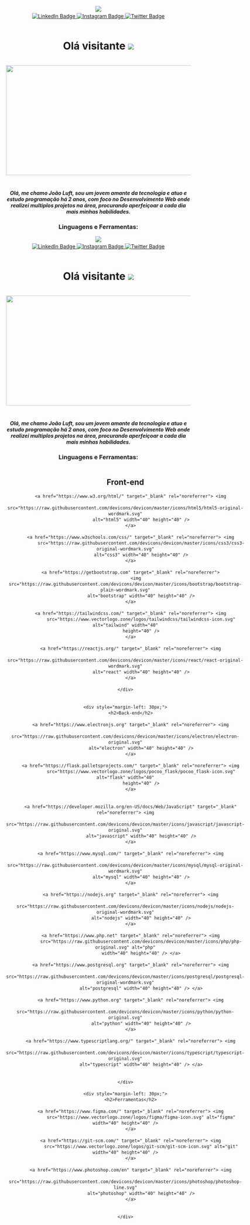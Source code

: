 <div id="header" align="center">
  <img src="https://i.pinimg.com/originals/e8/f4/53/e8f453469a3ec97ecd354df465d73913.gif" width="350"/>
</div>

<div id="badges" align="center">
  <a href="https://www.linkedin.com/in/jo%C3%A3o-luft-849031254/">
    <img src="https://img.shields.io/badge/LinkedIn-blue?style=for-the-badge&logo=linkedin&logoColor=white" alt="LinkedIn Badge"/>
  </a>
  <a href="https://www.instagram.com/joao.luft_/">
    <img src="https://img.shields.io/badge/Instagram-E4405F?style=for-the-badge&logo=instagram&logoColor=white" alt="Instagram Badge"/>
  </a>
  <a href="https://twitter.com/cyberxbtw">
    <img src="https://img.shields.io/badge/Twitter-blue?style=for-the-badge&logo=twitter&logoColor=white" alt="Twitter Badge"/>
  </a>
</div>

<div align="center">
    <img src="https://komarev.com/ghpvc/?username=joaovitor227&style=flat-square&color=blue" alt=""/>
</div>

<h1 align="center">
  Olá visitante
  <img src="https://media.giphy.com/media/hvRJCLFzcasrR4ia7z/giphy.gif" width="30px"/>
  </br>
</h1>

</br>

<div align="center">
  <img src="https://raw.githubusercontent.com/gist/patevs/b007a0e98fb216438d4cbf559fac4166/raw/88f20c9d749d756be63f22b09f3c4ac570bc5101/programming.gif" width="600" height="300"/>
</div>

</br>

<h5 align="center">Olá, me chamo João Luft, sou um jovem amante da tecnologia e atuo e estudo programação há 2 anos, com foco no Desenvolvimento Web onde realizei multiplos projetos na área, procurando aperfeiçoar a cada dia mais minhas habilidades.</h5>

<h3 align="center">Linguagens e Ferramentas:</h3>
<div id="header" align="center">
    <img src="https://i.pinimg.com/originals/e8/f4/53/e8f453469a3ec97ecd354df465d73913.gif" width="350" />
</div>

<div id="badges" align="center">
    <a href="https://www.linkedin.com/in/jo%C3%A3o-luft-849031254/">
        <img src="https://img.shields.io/badge/LinkedIn-blue?style=for-the-badge&logo=linkedin&logoColor=white"
            alt="LinkedIn Badge" />
    </a>
    <a href="https://www.instagram.com/joao.luft_/">
        <img src="https://img.shields.io/badge/Instagram-E4405F?style=for-the-badge&logo=instagram&logoColor=white"
            alt="Instagram Badge" />
    </a>
    <a href="https://twitter.com/cyberxbtw">
        <img src="https://img.shields.io/badge/Twitter-blue?style=for-the-badge&logo=twitter&logoColor=white"
            alt="Twitter Badge" />
    </a>
</div>

<div align="center">
    <img src="https://komarev.com/ghpvc/?username=joaovitor227&style=flat-square&color=blue" alt="" />
</div>

<h1 align="center">
    Olá visitante
    <img src="https://media.giphy.com/media/hvRJCLFzcasrR4ia7z/giphy.gif" width="30px" />
    </br>
</h1>

</br>

<div align="center">
    <img src="https://raw.githubusercontent.com/gist/patevs/b007a0e98fb216438d4cbf559fac4166/raw/88f20c9d749d756be63f22b09f3c4ac570bc5101/programming.gif"
        width="600" height="300" />
</div>

</br>

<h5 align="center">Olá, me chamo João Luft, sou um jovem amante da tecnologia e atuo e estudo programação há 2 anos, com
    foco no Desenvolvimento Web onde realizei multiplos projetos na área, procurando aperfeiçoar a cada dia mais minhas
    habilidades.</h5>






<h3 align="center">Linguagens e Ferramentas:</h3>

<div align="center" style="display:flex;">
    <div>
        <h2>Front-end</h2>

        <a href="https://www.w3.org/html/" target="_blank" rel="noreferrer"> <img
                src="https://raw.githubusercontent.com/devicons/devicon/master/icons/html5/html5-original-wordmark.svg"
                alt="html5" width="40" height="40" />
        </a>

        <a href="https://www.w3schools.com/css/" target="_blank" rel="noreferrer"> <img
                src="https://raw.githubusercontent.com/devicons/devicon/master/icons/css3/css3-original-wordmark.svg"
                alt="css3" width="40" height="40" />
        </a>

        <a href="https://getbootstrap.com" target="_blank" rel="noreferrer">
            <img src="https://raw.githubusercontent.com/devicons/devicon/master/icons/bootstrap/bootstrap-plain-wordmark.svg"
                alt="bootstrap" width="40" height="40" />
        </a>

        <a href="https://tailwindcss.com/" target="_blank" rel="noreferrer"> <img
                src="https://www.vectorlogo.zone/logos/tailwindcss/tailwindcss-icon.svg" alt="tailwind" width="40"
                height="40" />
        </a>

        <a href="https://reactjs.org/" target="_blank" rel="noreferrer"> <img
                src="https://raw.githubusercontent.com/devicons/devicon/master/icons/react/react-original-wordmark.svg"
                alt="react" width="40" height="40" />
        </a>

    </div>


    <div style="margin-left: 30px;">
        <h2>Back-end</h2>

        <a href="https://www.electronjs.org" target="_blank" rel="noreferrer"> <img
                src="https://raw.githubusercontent.com/devicons/devicon/master/icons/electron/electron-original.svg"
                alt="electron" width="40" height="40" />
        </a>

        <a href="https://flask.palletsprojects.com/" target="_blank" rel="noreferrer"> <img
                src="https://www.vectorlogo.zone/logos/pocoo_flask/pocoo_flask-icon.svg" alt="flask" width="40"
                height="40" />
        </a>


        <a href="https://developer.mozilla.org/en-US/docs/Web/JavaScript" target="_blank" rel="noreferrer"> <img
                src="https://raw.githubusercontent.com/devicons/devicon/master/icons/javascript/javascript-original.svg"
                alt="javascript" width="40" height="40" />
        </a>

        <a href="https://www.mysql.com/" target="_blank" rel="noreferrer"> <img
                src="https://raw.githubusercontent.com/devicons/devicon/master/icons/mysql/mysql-original-wordmark.svg"
                alt="mysql" width="40" height="40" />
        </a>

        <a href="https://nodejs.org" target="_blank" rel="noreferrer"> <img
                src="https://raw.githubusercontent.com/devicons/devicon/master/icons/nodejs/nodejs-original-wordmark.svg"
                alt="nodejs" width="40" height="40" />
        </a>

        <a href="https://www.php.net" target="_blank" rel="noreferrer"> <img
                src="https://raw.githubusercontent.com/devicons/devicon/master/icons/php/php-original.svg" alt="php"
                width="40" height="40" /> </a>

        <a href="https://www.postgresql.org" target="_blank" rel="noreferrer"> <img
                src="https://raw.githubusercontent.com/devicons/devicon/master/icons/postgresql/postgresql-original-wordmark.svg"
                alt="postgresql" width="40" height="40" /> </a>

        <a href="https://www.python.org" target="_blank" rel="noreferrer"> <img
                src="https://raw.githubusercontent.com/devicons/devicon/master/icons/python/python-original.svg"
                alt="python" width="40" height="40" />
        </a>

        <a href="https://www.typescriptlang.org/" target="_blank" rel="noreferrer"> <img
                src="https://raw.githubusercontent.com/devicons/devicon/master/icons/typescript/typescript-original.svg"
                alt="typescript" width="40" height="40" /> </a>


    </div>

    <div style="margin-left: 30px;">
        <h2>Ferramentas</h2>

        <a href="https://www.figma.com/" target="_blank" rel="noreferrer"> <img
                src="https://www.vectorlogo.zone/logos/figma/figma-icon.svg" alt="figma" width="40" height="40" />
        </a>

        <a href="https://git-scm.com/" target="_blank" rel="noreferrer"> <img
                src="https://www.vectorlogo.zone/logos/git-scm/git-scm-icon.svg" alt="git" width="40" height="40" />
        </a>

        <a href="https://www.photoshop.com/en" target="_blank" rel="noreferrer"> <img
                src="https://raw.githubusercontent.com/devicons/devicon/master/icons/photoshop/photoshop-line.svg"
                alt="photoshop" width="40" height="40" />
        </a>


    </div>

</div>


